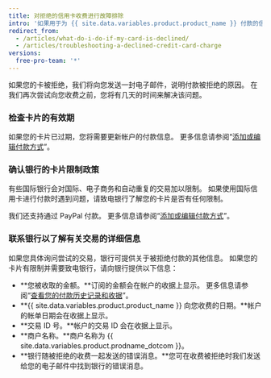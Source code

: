 ```yaml
---
title: 对拒绝的信用卡收费进行故障排除
intro: '如果用于为 {{ site.data.variables.product.product_name }} 付款的信用卡被拒绝，您可以采取几个步骤来确保您的付款通过，并且您不会被锁定在帐户之外。'
redirect_from:
  - /articles/what-do-i-do-if-my-card-is-declined/
  - /articles/troubleshooting-a-declined-credit-card-charge
versions:
  free-pro-team: '*'
---
```


如果您的卡被拒绝，我们将向您发送一封电子邮件，说明付款被拒绝的原因。 在我们再次尝试向您收费之前，您将有几天的时间来解决该问题。

### 检查卡片的有效期

如果您的卡片已过期，您将需要更新帐户的付款信息。 更多信息请参阅“[添加或编辑付款方式](/articles/adding-or-editing-a-payment-method)”。

### 确认银行的卡片限制政策

有些国际银行会对国际、电子商务和自动重复的交易加以限制。 如果使用国际信用卡进行付款时遇到问题，请致电银行了解您的卡片是否有任何限制。

我们还支持通过 PayPal 付款。 更多信息请参阅“[添加或编辑付款方式](/articles/adding-or-editing-a-payment-method)”。

### 联系银行以了解有关交易的详细信息

如果您具体询问尝试的交易，银行可提供关于被拒绝付款的其他信息。 如果您的卡片有限制并需要致电银行，请向银行提供以下信息：

- **您被收取的金额。**订阅的金额会在帐户的收据上显示。 更多信息请参阅“[查看您的付款历史记录和收据](/articles/viewing-your-payment-history-and-receipts)”。
- **{{ site.data.variables.product.product_name }} 向您收费的日期。**帐户的帐单日期会在收据上显示。
- **交易 ID 号。**帐户的交易 ID 会在收据上显示。
- **商户名称。**商户名称为 {{ site.data.variables.product.prodname_dotcom }}。
- **银行随被拒绝的收费一起发送的错误消息。**您可在收费被拒绝时我们发送给您的电子邮件中找到银行的错误消息。
